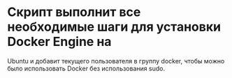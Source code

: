 # Скрипт выполнит все необходимые шаги для установки Docker Engine на
  Ubuntu и добавит текущего пользователя в группу docker, чтобы можно
  было использовать Docker без использования sudo.